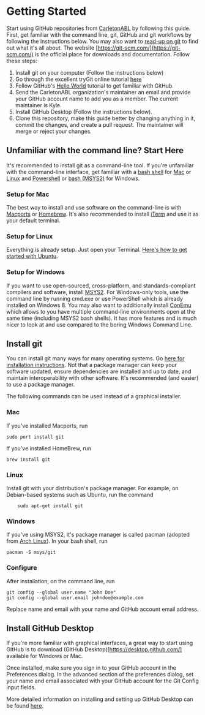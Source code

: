 # Getting Started
Start using GitHub repositories from [CarletonABL](https://github.com/CarletonABL) by following this guide. First, get familiar with the command line, git, GitHub and git workflows by following the instructions below. You may also want to [read-up on git](https://www.google.ca/search?q=what+is+git) to find out what it's all about. The website [https://git-scm.com/](https://git-scm.com/) is the official place for downloads and documentation. Follow these steps:

 1. Install git on your computer (Follow the instructions below)
 1. Go through the excellent tryGit online tutorial [here](https://try.github.io)
 2. Follow GitHub's [Hello World](https://guides.github.com/activities/hello-world/) tutorial to get familiar with GitHub.
 2. Send the CarletonABL organization's maintainer an email and provide your GitHub account name to add you as a member. The current maintainer is Kyle.
 3. Install GitHub Desktop (Follow the instructions below).
 4. Clone this repository, make this guide better by changing anything in it, commit the changes, and create a pull request. The maintainer will merge or reject your changes.

## Unfamiliar with the command line? Start Here

It's recommended to install git as a command-line tool. If you're unfamiliar with the command-line interface, get familiar with a [bash shell](https://www.google.ca/search?q=what+is+bash) for [Mac](https://www.google.ca/search?q=introduction+to+the+mac+command+line) or [Linux](https://www.google.ca/search?q=introduction+to+the+linux+command+line) and [Powershell](https://www.google.ca/search?q=introduction+to+the+linux+command+line) or [bash (MSYS2)](https://msys2.github.io/) for Windows.

### Setup for Mac

The best way to install and use software on the command-line is with [Macports](https://www.macports.org/) or [Homebrew](http://brew.sh/). It's also recommended to install [iTerm](https://www.iterm2.com/) and use it as your default terminal.

### Setup for Linux

Everything is already setup. Just open your Terminal. [Here's how to get started with Ubuntu](https://help.ubuntu.com/community/UsingTheTerminal).

### Setup for Windows

If you want to use open-sourced, cross-platform, and standards-compliant compilers and software, install [MSYS2](https://msys2.github.io/). For Windows-only tools, use the command line by running cmd.exe or use PowerShell which is already installed on Windows 8. You may also want to additionally install [ConEmu](https://conemu.github.io/) which allows to you have multiple command-line environments open at the same time (including MSYS2 bash shells). It has more features and is much nicer to look at and use compared to the boring Windows Command Line.

## Install git

You can install git many ways for many operating systems. Go [here for installation instructions](https://git-scm.com/book/en/v1/Getting-Started-Installing-Git). Not that a package manager can keep your software updated, ensure dependencies are installed and up to date, and maintain interoperability with other software. It's recommended (and easier) to use a package manager.

The following commands can be used instead of a graphical installer.

### Mac

If you've installed Macports, run

    sudo port install git

If you've installed HomeBrew, run

    brew install git

### Linux

Install git with your distribution's package manager. For example, on Debian-based systems such as Ubuntu, run the command

        sudo apt-get install git
### Windows

If you've using MSYS2, it's package manager is called pacman (adopted from [Arch Linux](https://wiki.archlinux.org/index.php/pacman)). In your bash shell, run

    pacman -S msys/git

### Configure

After installation, on the command line, run

    git config --global user.name "John Doe"
    git config --global user.email johndoe@example.com

Replace name and email with your name and GitHub account email address.

## Install GitHub Desktop

If you're more familiar with graphical interfaces, a great way to start using GitHub is to download (GitHub Desktop)[https://desktop.github.com/] available for Windows or Mac.

Once installed, make sure you sign in to your GitHub account in the Preferences dialog. In the advanced section of the preferences dialog, set your name and email associated with your GitHub account for the Git Config input fields.

More detailed information on installing and setting up GitHub Desktop can be found [here](https://help.github.com/desktop/guides/getting-started/setting-up-github-desktop/).
